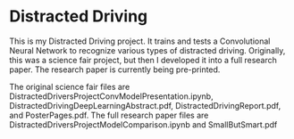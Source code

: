 # Distracted Driving
This is my Distracted Driving project. It trains and tests a Convolutional Neural Network to recognize various types of distracted driving. Originally, this was a science fair project, but then I developed it into a full research paper. The research paper is currently being pre-printed.

The original science fair files are DistractedDriversProjectConvModelPresentation.ipynb, DistractedDrivingDeepLearningAbstract.pdf, DistractedDrivingReport.pdf, and PosterPages.pdf. The full research paper files are DistractedDriversProjectModelComparison.ipynb and SmallButSmart.pdf
